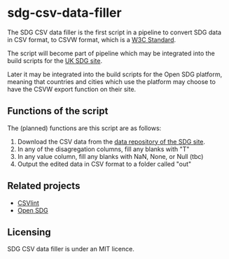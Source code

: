 # sdg-csv-data-filler

The SDG CSV data filler is the first script in a pipeline to convert SDG data in CSV format, to CSVW format, which is a [W3C Standard](https://www.w3.org/standards/). 

The script will become part of pipeline which may be integrated into the build scripts for the [UK SDG site](https://sdgdata.gov.uk/). 

Later it may be integrated into the build scripts for the Open SDG platform, meaning that countries and cities which use the platform may choose to have the CSVW export function on their site. 

## Functions of the script

The (planned) functions are this script are as follows:
1. Download the CSV data from the [data repository of the SDG site](https://github.com/ONSdigital/sdg-data).
2. In any of the disagregation columns, fill any blanks with "T"
3. In any value column, fill any blanks with NaN, None, or Null (tbc)
4. Output the edited data in CSV format to a folder called "out"

## Related projects

* [CSVlint](https://github.com/GSS-Cogs/csvlint.rb)
* [Open SDG](https://open-sdg.org/)

## Licensing

SDG CSV data filler is under an MIT licence.
